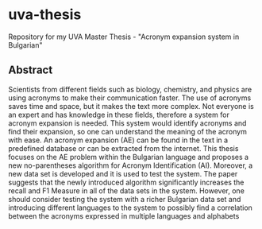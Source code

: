 # uva-thesis
Repository for my UVA Master Thesis - "Acronym expansion system in Bulgarian"

## Abstract
Scientists from different fields such as biology, chemistry, and physics are using acronyms to make their communication faster. The use of acronyms saves time and space, but it makes the text more complex. Not everyone is an expert and has knowledge in these fields, therefore a system for acronym expansion is needed. This system would identify acronyms and find their expansion, so one can understand the meaning of the acronym with ease. An acronym expansion (AE) can be found in the text in a predefined database or can be extracted from the internet. This thesis focuses on the AE problem within the Bulgarian language and proposes a new no-parentheses algorithm for Acronym Identification (AI). Moreover, a new data set is developed and it is used to test the system. The paper suggests that the newly introduced algorithm significantly increases the recall and F1 Measure in all of the data sets in the system. However, one should consider testing the system with a richer Bulgarian data set and introducing different languages to the system to possibly find a correlation between the acronyms expressed in multiple languages and alphabets